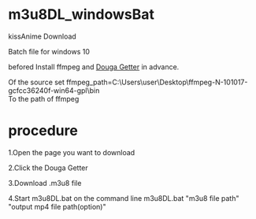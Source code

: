 # m3u8DL_windowsBat
kissAnime Download

Batch file for windows 10

befored Install ffmpeg and [Douga Getter](https://chrome.google.com/webstore/detail/douga-getter/hhbcihapcmaemjinlbgafnjjihbdmjnf/related) in advance.

Of the source
set ffmpeg_path=C:\Users\user\Desktop\ffmpeg-N-101017-gcfcc36240f-win64-gpl\bin\
To the path of ffmpeg

# procedure

1.Open the page you want to download

2.Click the Douga Getter

3.Download .m3u8 file

4.Start m3u8DL.bat on the command line
  m3u8DL.bat  "m3u8 file path" "output mp4 file path(option)"
